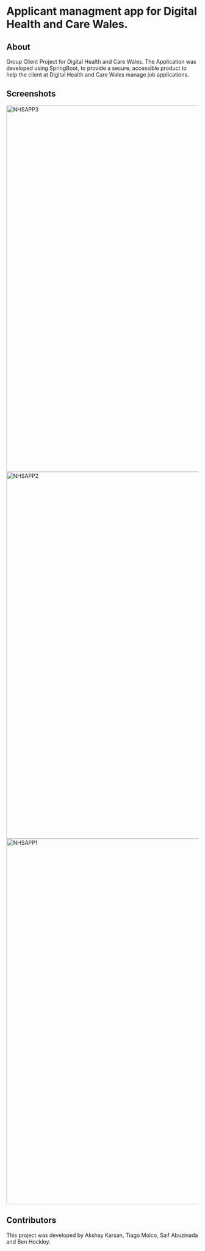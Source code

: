# Applicant managment app for Digital Health and Care Wales.

## About
Group Client Project for Digital Health and Care Wales. The Application was developed using SpringBoot, to provide a secure, accessible product to help the client at Digital Health and Care Wales manage job applications.

## Screenshots
<img width="957" alt="NHSAPP3" src="https://github.com/user-attachments/assets/26327480-c9de-4892-94c9-1c28c5d84353" />
<img width="958" alt="NHSAPP2" src="https://github.com/user-attachments/assets/cb349161-1c20-41a2-9cf7-5d0ec6ab5d12" />
<img width="955" alt="NHSAPP1" src="https://github.com/user-attachments/assets/b8bfea24-363a-4ff1-9fdc-d3b953bb27dd" />

## Contributors
This project was developed by Akshay Karsan, Tiago Moico, Saif Abuzinada and Ben Hockley.
